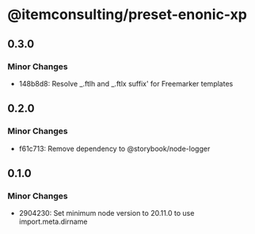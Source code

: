 # @itemconsulting/preset-enonic-xp

## 0.3.0

### Minor Changes

- 148b8d8: Resolve _.ftlh and _.ftlx suffix' for Freemarker templates

## 0.2.0

### Minor Changes

- f61c713: Remove dependency to @storybook/node-logger

## 0.1.0

### Minor Changes

- 2904230: Set minimum node version to 20.11.0 to use import.meta.dirname
